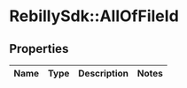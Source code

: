 # RebillySdk::AllOfFileId

## Properties
Name | Type | Description | Notes
------------ | ------------- | ------------- | -------------

